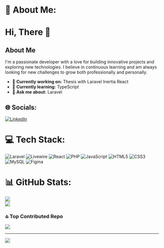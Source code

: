 # 💫 About Me:
# Hi, There 👋


## About Me
I'm a passionate developer with a love for building innovative projects and exploring new technologies. I believe in continuous learning and am always looking for new challenges to grow both professionally and personally.
- 🔭 **Currently working on:** Thesis with Laravel Inertia React
- 🌱 **Currently learning:** TypeScript
- 💬 **Ask me about:** Laravel


## 🌐 Socials:
[![LinkedIn](https://img.shields.io/badge/LinkedIn-%230077B5.svg?logo=linkedin&logoColor=white)](https://linkedin.com/in/https://www.linkedin.com/in/muhammad-iqbal-firdaus-53113b299/) 

# 💻 Tech Stack:
![Laravel](https://img.shields.io/badge/laravel-%23FF2D20.svg?style=flat&logo=laravel&logoColor=white) ![Livewire](https://img.shields.io/badge/livewire-%234e56a6.svg?style=flat&logo=livewire&logoColor=white) ![React](https://img.shields.io/badge/react-%2320232a.svg?style=flat&logo=react&logoColor=%2361DAFB) ![PHP](https://img.shields.io/badge/php-%23777BB4.svg?style=flat&logo=php&logoColor=white) ![JavaScript](https://img.shields.io/badge/javascript-%23323330.svg?style=flat&logo=javascript&logoColor=%23F7DF1E) ![HTML5](https://img.shields.io/badge/html5-%23E34F26.svg?style=flat&logo=html5&logoColor=white) ![CSS3](https://img.shields.io/badge/css3-%231572B6.svg?style=flat&logo=css3&logoColor=white) ![MySQL](https://img.shields.io/badge/mysql-4479A1.svg?style=flat&logo=mysql&logoColor=white) ![Figma](https://img.shields.io/badge/figma-%23F24E1E.svg?style=flat&logo=figma&logoColor=white)
# 📊 GitHub Stats:
![](https://github-readme-streak-stats.herokuapp.com/?user=Kyudyoz&theme=dark&hide_border=false)<br/>
![](https://github-readme-stats.vercel.app/api/top-langs/?username=Kyudyoz&theme=dark&hide_border=false&include_all_commits=false&count_private=false&layout=compact)

### 🔝 Top Contributed Repo
![](https://github-contributor-stats.vercel.app/api?username=Kyudyoz&limit=5&theme=dark&combine_all_yearly_contributions=true)

---
[![](https://visitcount.itsvg.in/api?id=Kyudyoz&icon=0&color=0)](https://visitcount.itsvg.in)

<!-- Proudly created with GPRM ( https://gprm.itsvg.in ) -->
